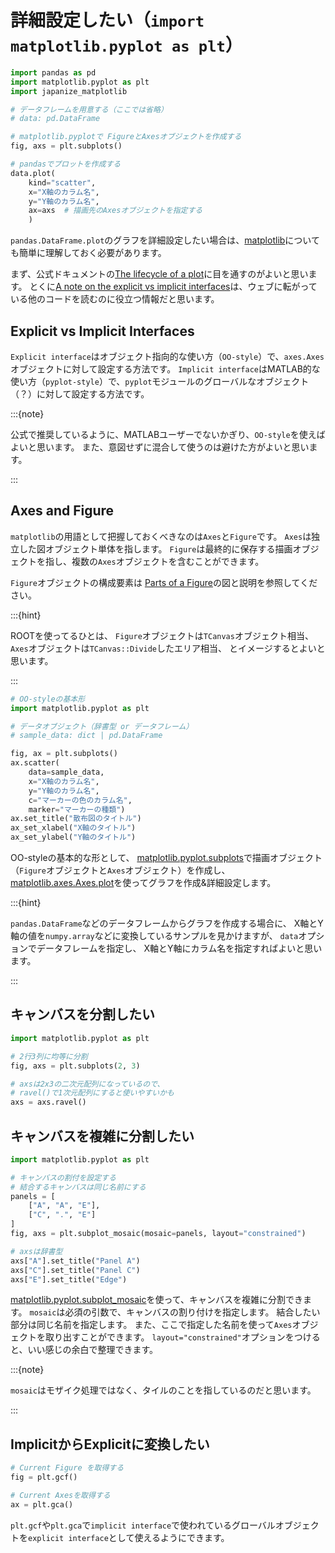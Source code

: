 # 詳細設定したい（``import matplotlib.pyplot as plt``）

```python
import pandas as pd
import matplotlib.pyplot as plt
import japanize_matplotlib

# データフレームを用意する（ここでは省略）
# data: pd.DataFrame

# matplotlib.pyplotで FigureとAxesオブジェクトを作成する
fig, axs = plt.subplots()

# pandasでプロットを作成する
data.plot(
    kind="scatter",
    x="X軸のカラム名",
    y="Y軸のカラム名",
    ax=axs  # 描画先のAxesオブジェクトを指定する
    )
```

``pandas.DataFrame.plot``のグラフを詳細設定したい場合は、[matplotlib](https://matplotlib.org)についても簡単に理解しておく必要があります。

まず、公式ドキュメントの[The lifecycle of a plot](https://matplotlib.org/stable/tutorials/lifecycle.html)に目を通すのがよいと思います。
とくに[A note on the explicit vs implicit interfaces](https://matplotlib.org/stable/tutorials/lifecycle.html#a-note-on-the-explicit-vs-implicit-interfaces)は、ウェブに転がっている他のコードを読むのに役立つ情報だと思います。

## Explicit vs Implicit Interfaces

``Explicit interface``はオブジェクト指向的な使い方（``OO-style``）で、``axes.Axes``オブジェクトに対して設定する方法です。
``Implicit interface``はMATLAB的な使い方（``pyplot-style``）で、``pyplot``モジュールのグローバルなオブジェクト（？）に対して設定する方法です。

:::{note}

公式で推奨しているように、MATLABユーザーでないかぎり、``OO-style``を使えばよいと思います。
また、意図せずに混合して使うのは避けた方がよいと思います。

:::

## Axes and Figure

``matplotlib``の用語として把握しておくべきなのは``Axes``と``Figure``です。
``Axes``は独立した図オブジェクト単体を指します。
``Figure``は最終的に保存する描画オブジェクトを指し、複数の``Axes``オブジェクトを含むことができます。

``Figure``オブジェクトの構成要素は
[Parts of a Figure](https://matplotlib.org/stable/users/explain/quick_start.html#parts-of-a-figure)の図と説明を参照してください。

:::{hint}

ROOTを使ってるひとは、
``Figure``オブジェクトは``TCanvas``オブジェクト相当、
``Axes``オブジェクトは``TCanvas::Divide``したエリア相当、
とイメージするとよいと思います。

:::

```python
# OO-styleの基本形
import matplotlib.pyplot as plt

# データオブジェクト（辞書型 or データフレーム）
# sample_data: dict | pd.DataFrame

fig, ax = plt.subplots()
ax.scatter(
    data=sample_data,
    x="X軸のカラム名",
    y="Y軸のカラム名",
    c="マーカーの色のカラム名",
    marker="マーカーの種類")
ax.set_title("散布図のタイトル")
ax_set_xlabel("X軸のタイトル")
ax_set_ylabel("Y軸のタイトル")
```

OO-styleの基本的な形として、
[matplotlib.pyplot.subplots](https://matplotlib.org/stable/api/_as_gen/matplotlib.pyplot.subplots.html)で描画オブジェクト（``Figure``オブジェクトと``Axes``オブジェクト）を作成し、
[matplotlib.axes.Axes.plot](https://matplotlib.org/stable/api/_as_gen/matplotlib.axes.Axes.plot.html)を使ってグラフを作成&詳細設定します。

:::{hint}

``pandas.DataFrame``などのデータフレームからグラフを作成する場合に、
X軸とY軸の値を``numpy.array``などに変換しているサンプルを見かけますが、
``data``オプションでデータフレームを指定し、
X軸とY軸にカラム名を指定すればよいと思います。

:::

## キャンバスを分割したい

```python
import matplotlib.pyplot as plt

# 2行3列に均等に分割
fig, axs = plt.subplots(2, 3)

# axsは2x3の二次元配列になっているので、
# ravel()で1次元配列にすると使いやすいかも
axs = axs.ravel()
```



## キャンバスを複雑に分割したい

```python
import matplotlib.pyplot as plt

# キャンバスの割付を設定する
# 結合するキャンバスは同じ名前にする
panels = [
    ["A", "A", "E"],
    ["C", ".", "E"]
]
fig, axs = plt.subplot_mosaic(mosaic=panels, layout="constrained")

# axsは辞書型
axs["A"].set_title("Panel A")
axs["C"].set_title("Panel C")
axs["E"].set_title("Edge")
```

[matplotlib.pyplot.subplot_mosaic](https://matplotlib.org/stable/api/_as_gen/matplotlib.pyplot.subplot_mosaic.html)を使って、キャンバスを複雑に分割できます。
``mosaic``は必須の引数で、キャンバスの割り付けを指定します。
結合したい部分は同じ名前を指定します。
また、ここで指定した名前を使って``Axes``オブジェクトを取り出すことができます。
``layout="constrained"``オプションをつけると、いい感じの余白で整理できます。


:::{note}

``mosaic``はモザイク処理ではなく、タイルのことを指しているのだと思います。

:::





## ImplicitからExplicitに変換したい

```python
# Current Figure を取得する
fig = plt.gcf()

# Current Axesを取得する
ax = plt.gca()
```

``plt.gcf``や``plt.gca``で``implicit interface``で使われているグローバルオブジェクトを``explicit interface``として使えるようにできます。
